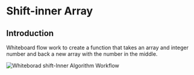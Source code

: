# Shift-inner Array

## Introduction

Whiteboard flow work to create a function that takes an array and integer number and back a new array with the number in the middle.

![Whiteborad shift-Inner Algorithm Workflow](https://i.ibb.co/TRkg4JW/Screenshot-from-2022-02-26-20-13-51.png)
